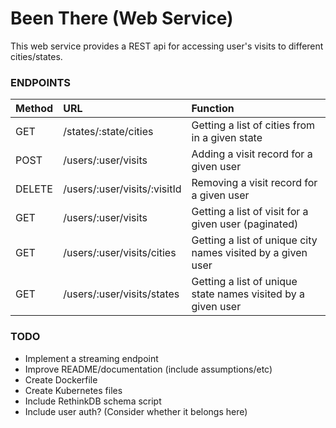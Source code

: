 # Been There (Web Service)

This web service provides a REST api for accessing user's visits to different cities/states.

### ENDPOINTS
| Method | URL | Function |
|:-------|:----|:---------|
| GET | /states/:state/cities | Getting a list of cities from in a given state |
| POST | /users/:user/visits | Adding a visit record for a given user |
| DELETE | /users/:user/visits/:visitId | Removing a visit record for a given user |
| GET | /users/:user/visits | Getting a list of visit for a given user (paginated) |
| GET | /users/:user/visits/cities | Getting a list of unique city names visited by a given user |
| GET | /users/:user/visits/states | Getting a list of unique state names visited by a given user |

### TODO
* Implement a streaming endpoint
* Improve README/documentation (include assumptions/etc)
* Create Dockerfile
* Create Kubernetes files
* Include RethinkDB schema script
* Include user auth? (Consider whether it belongs here)